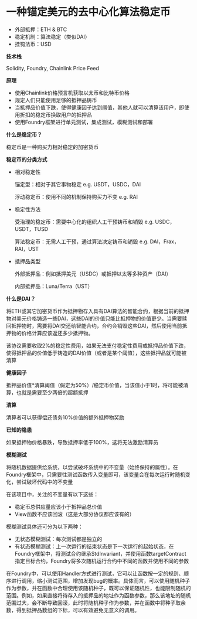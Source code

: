 # 一种锚定美元的去中心化算法稳定币
 * 外部抵押：ETH & BTC
 * 稳定机制：算法稳定（类似DAI）
 * 挂钩法币：USD

**技术栈**

Solidity, Foundry, Chainlink Price Feed

**原理**

- 使用Chainlink价格预言机获取以太币和比特币价格
- 规定人们只能使用足够的抵押品铸币
- 当抵押品价值下跌，使得健康因子达到阈值，其他人就可以清算该用户，即使用折扣的稳定币换取用户的抵押品
- 使用Foundry框架进行单元测试，集成测试，模糊测试和部署

**什么是稳定币？**

稳定币是一种购买力相对稳定的加密货币

**稳定币的分类方式**

- 相对稳定性

  锚定型：相对于其它事物稳定 e.g. USDT，USDC，DAI

  浮动稳定币：使用不同的机制保持购买力不变 e.g. RAI

- 稳定性方法

  受治理的稳定币：需要中心化的组织人工干预铸币和销毁 e.g. USDC，USDT，TUSD

  算法稳定币：无需人工干预，通过算法决定铸币和销毁 e.g. DAI，Frax，RAI，UST

- 抵押品类型

  外部抵押品：例如抵押美元（USDC）或抵押以太等多种资产（DAI）

  内部抵押品：Luna/Terra（UST）

**什么是DAI？**

将ETH或其它加密货币作为抵押物存入具有DAI算法的智能合约，根据当前的抵押物对美元价格铸造一些DAI，这些DAI的价值只能比抵押物的价值更少。当需要赎回抵押物时，需要将DAI交还给智能合约，合约会销毁这些DAI，然后使用当前抵押物的价格计算应该返还多少抵押物。

该协议需要收取2%的稳定性费用，如果无法支付稳定性费用或抵押品价值下跌，使得抵押品的价值低于铸造的DAI价值（或者是某个阈值），这些抵押品就可能被清算

**健康因子**

抵押品价值*清算阈值（假定为50%）/稳定币价值，当该值小于1时，将可能被清算，也就是需要至少两倍的超额抵押

**清算**

清算者可以获得偿还债务10%价值的额外抵押物奖励

**已知的隐患**

如果抵押物价格暴跌，导致抵押率低于100%，这将无法激励清算员

**模糊测试**

将随机数据提供给系统，以尝试破坏系统中的不变量（始终保持的属性）。在Foundry框架中，只需要往测试函数传入变量即可，该变量会在每次运行时随机变化，尝试破坏代码中的不变量

在该项目中，关注的不变量有以下这些：

- 稳定币总供应量应该小于抵押品总价值
- View函数不应该回滚（这是大部分协议都应该有的）

模糊测试具体还可分为以下两种：

- 无状态模糊测试：每次测试都是独立的
- 有状态模糊测试：上一次运行的结束状态是下一次运行的起始状态，在Foundry框架中，将测试合约继承StdInvariant，并使用函数targetContract指定目标合约，Foundry将多次随机运行合约中不同的函数并使用不同的参数

在Foundry中，可以使用Handler方式进行测试，它可以让函数按一定的规则、顺序进行调用，缩小测试范围，增加发现bug的概率。具体而言，可以使用随机种子作为参数，并在函数中合理使用该随机种子，既可以保证随机性，也能限制随机的范围。例如，如果直接将待存入的抵押品的地址作为函数参数，那么该地址的随机范围过大，会不断导致回滚，此时将随机种子作为参数，并在函数中将种子取余数，得到抵押品数组的下标，可以有效避免无意义的调用。

